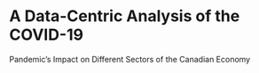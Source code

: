 # A Data-Centric Analysis of the COVID-19
Pandemic’s Impact on Different Sectors of the Canadian Economy
